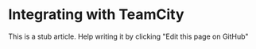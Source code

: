 # Integrating with TeamCity

This is a stub article. Help writing it by clicking "Edit this page on GitHub"
